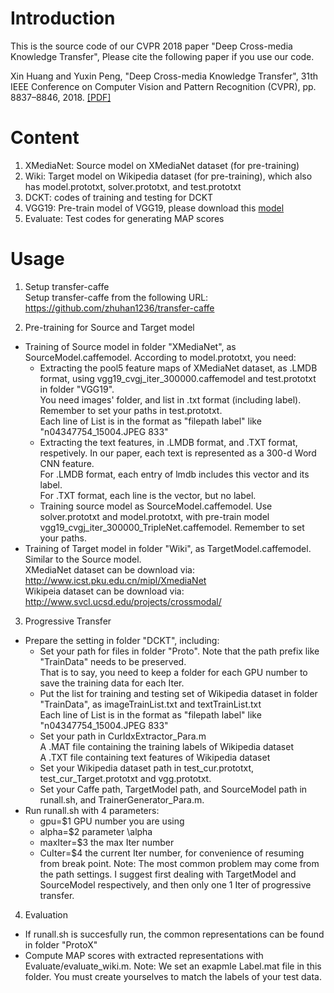 # Introduction
This is the source code of our CVPR 2018 paper "Deep Cross-media Knowledge Transfer", Please cite the following paper if you use our code.

Xin Huang and Yuxin Peng, "Deep Cross-media Knowledge Transfer", 31th IEEE Conference on Computer Vision and Pattern Recognition (CVPR), pp. 8837–8846, 2018. [[PDF]](http://59.108.48.34/tiki/download_paper.php?fileId=20188)

# Content

1. XMediaNet: Source model on XMediaNet dataset (for pre-training)
2. Wiki: Target model on Wikipedia dataset (for pre-training), which also has model.prototxt, solver.prototxt, and test.prototxt
3. DCKT: codes of training and testing for DCKT
4. VGG19: Pre-train model of VGG19, please download this [model](http://59.108.48.34/tiki/tiki-download_file.php?fileId=10051)
5. Evaluate: Test codes for generating MAP scores

# Usage
1. Setup transfer-caffe <br/>
Setup transfer-caffe from the following URL: https://github.com/zhuhan1236/transfer-caffe

2. Pre-training for Source and Target model <br/>
* Training of Source model in folder "XMediaNet", as SourceModel.caffemodel. According to model.prototxt, you need: <br/>
	* Extracting the pool5 feature maps of XMediaNet dataset, as .LMDB format, using vgg19_cvgj_iter_300000.caffemodel and test.prototxt in folder "VGG19". <br/> You need images' folder, and list in .txt format (including label). Remember to set your paths in test.prototxt.  <br/> Each line of List is in the format as "filepath label" like "n04347754_15004.JPEG 833"
	* Extracting the text features, in .LMDB format, and .TXT format, respetively. In our paper, each text is represented as a 300-d Word CNN feature. <br/>
	  For .LMDB format, each entry of lmdb includes this vector and its label. <br/>
	  For .TXT format, each line is the vector, but no label. <br/>
	* Training source model as SourceModel.caffemodel. Use solver.prototxt and model.prototxt, with pre-train model vgg19_cvgj_iter_300000_TripleNet.caffemodel. 
	     Remember to set your paths.
* Training of Target model in folder "Wiki", as TargetModel.caffemodel. Similar to the Source model. <br/>
	XMediaNet dataset can be download via: http://www.icst.pku.edu.cn/mipl/XmediaNet <br/>
	Wikipeia dataset can be download via: http://www.svcl.ucsd.edu/projects/crossmodal/ <br/>

3. Progressive Transfer
* Prepare the setting in folder "DCKT", including:
	* Set your path for files in folder "Proto". Note that the path prefix like "TrainData" needs to be preserved. <br/>
	     That is to say, you need to keep a folder for each GPU number to save the training data for each Iter. <br/>
	* Put the list for training and testing set of Wikipedia dataset in folder "TrainData", as imageTrainList.txt and textTrainList.txt <br/>
		 Each line of List is in the format as "filepath label" like "n04347754_15004.JPEG 833" <br/>
	* Set your path in CurIdxExtractor_Para.m <br/>
		 A .MAT file containing the training labels of Wikipedia dataset <br/>
		 A .TXT file containing text features of Wikipedia dataset <br/>
	* Set your Wikipedia dataset path in test_cur.prototxt, test_cur_Target.prototxt and vgg.prototxt.
	* Set your Caffe path, TargetModel path, and SourceModel path in runall.sh, and TrainerGenerator_Para.m.
*  Run runall.sh with 4 parameters:
	* gpu=$1  GPU number you are using
	* alpha=$2 parameter \alpha
	* maxIter=$3 the max Iter number
	* CuIter=$4 the current Iter number, for convenience of resuming from break point.
 Note: The most common problem may come from the path settings. I suggest first dealing with TargetModel and SourceModel respectively, and then only one 1 Iter of progressive transfer.

4. Evaluation
* If runall.sh is succesfully run, the common representations can be found in folder "ProtoX"
*  Compute MAP scores with extracted representations with Evaluate/evaluate_wiki.m. Note: We set an exapmle Label.mat file in this folder. You must create yourselves to match the labels of your test data.
